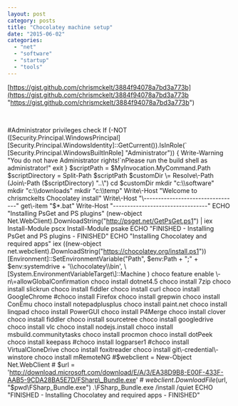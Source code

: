 ```yaml
---
layout: post
category: posts
title: "Chocolatey machine setup"
date: "2015-06-02"
categories: 
  - "net"
  - "software"
  - "startup"
  - "tools"
---
```


[https://gist.github.com/chrismckelt/3884f94078a7bd3a773b](https://gist.github.com/chrismckelt/3884f94078a7bd3a773b "https://gist.github.com/chrismckelt/3884f94078a7bd3a773b")

 

#Administrator privileges check If (\-NOT (\[Security.Principal.WindowsPrincipal\] \[Security.Principal.WindowsIdentity\]::GetCurrent()).IsInRole(\` \[Security.Principal.WindowsBuiltInRole\] "Administrator")) { Write\-Warning "You do not have Administrator rights!\`nPlease run the build shell as administrator!" exit } $scriptPath \= $MyInvocation.MyCommand.Path $scriptDirectory \= Split\-Path $scriptPath $customDir \= Resolve\-Path (Join\-Path ($scriptDirectory) "..\\") cd $customDir mkdir "c:\\software" mkdir "c:\\downloads" mkdir "c:\\temp" Write\-Host "Welcome to chrismckelts Chocolatey install" Write\-Host "\---------------------------------" get\-item "$\*.bat" Write\-Host "\---------------------------------" ECHO "Installing PsGet and PS plugins" (new\-object Net.WebClient).DownloadString("http://psget.net/GetPsGet.ps1") | iex Install\-Module pscx Install\-Module psake ECHO "FINISHED - Installing PsGet and PS plugins - FINISHED" ECHO "Installing Chocolatey and required apps" iex ((new\-object net.webclient).DownloadString("https://chocolatey.org/install.ps1")) \[Environment\]::SetEnvironmentVariable("Path", $env:Path + ";" + $env:systemdrive + '\\chocolatey\\bin', \[System.EnvironmentVariableTarget\]::Machine ) choco feature enable \-n\=allowGlobalConfirmation choco install dotnet4.5 choco install 7zip choco install slickrun choco install fiddler choco install curl choco install GoogleChrome #choco install Firefox choco install grepwin choco install ConEmu choco install notepadplusplus choco install paint.net choco install linqpad choco install PowerGUI choco install P4Merge choco install clover choco install fiddler choco install sourcetree choco install googledrive choco install vlc choco install nodejs.install choco install msbuild.communitytasks choco install procmon choco install dotPeek choco install keepass #choco install logparser1 #choco install VirtualCloneDrive choco install foxitreader choco install git\-credential\-winstore choco install mRemoteNG #$webclient = New-Object Net.WebClient # $url = 'http://download.microsoft.com/download/E/A/3/EA38D9B8-E00F-433F-AAB5-9CDA28BA5E7D/FSharp\_Bundle.exe' # $webclient.DownloadFile($url, "$pwd\\FSharp\_Bundle.exe") .\\FSharp\_Bundle.exe /install /quiet ECHO "FINISHED - Installing Chocolatey and required apps - FINISHED"

